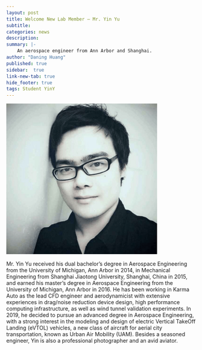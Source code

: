 ```yaml
---
layout: post
title: Welcome New Lab Member – Mr. Yin Yu
subtitle:
categories: news
description:
summary: |-
    An aerospace engineer from Ann Arbor and Shanghai.
author: "Daning Huang"
published: true
sidebar:  true
link-new-tab: true
hide_footer: true
tags: Student YinY
---
```


<img src="/img/head_yin_yu.png" width="400"/>

Mr. Yin Yu received his dual bachelor’s degree in Aerospace Engineering from the University of Michigan, Ann Arbor in 2014, in Mechanical Engineering from Shanghai Jiaotong University, Shanghai, China in 2015, and earned his master’s degree in Aerospace Engineering from the University of Michigan, Ann Arbor in 2016. He has been working in Karma Auto as the lead CFD engineer and aerodynamicist with extensive experiences in drag/noise reduction device design, high performance computing infrastructure, as well as wind tunnel validation experiments. In 2019, he decided to pursue an advanced degree in Aerospace Engineering, with a strong interest in the modeling and design of electric Vertical TakeOff Landing (eVTOL) vehicles, a new class of aircraft for aerial city transportation, known as Urban Air Mobility (UAM). Besides a seasoned engineer, Yin is also a professional photographer and an avid aviator.